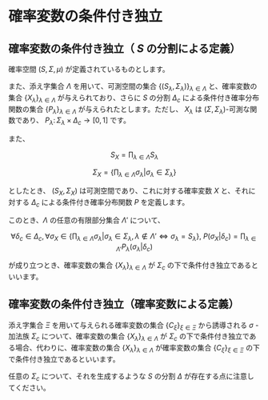 # 確率変数の条件付き独立

## 確率変数の条件付き独立（ $S$ の分割による定義）
確率空間 $(S, \Sigma, \mu)$ が定義されているものとします。  

また、添え字集合 $\Lambda$ を用いて、可測空間の集合 $\lbrace (S_{\lambda}, \Sigma_{\lambda}) \rbrace_{\lambda \in \Lambda}$ と、確率変数の集合 $\lbrace X_{\lambda} \rbrace_{\lambda \in \Lambda}$ が与えられており、さらに  $S$ の分割 $\Delta_{c}$ による条件付き確率分布関数の集合 $\lbrace P_{\lambda} \rbrace_{\lambda \in \Lambda}$ が与えられたとします。ただし、 $X_{\lambda}$ は $(\Sigma, \Sigma_{\lambda})$-可測な関数であり、 $P_{\lambda} \colon \Sigma_{\lambda} \times \Delta_{c} \rightarrow [0,1]$ です。

また、

$$
S_{X} = \displaystyle{\prod_{\lambda \in \Lambda} S_{\lambda}}
$$

$$
\Sigma_{X} = \lbrace \displaystyle{\prod_{\lambda \in \Lambda}} \sigma_{\lambda} | \sigma_{\lambda} \in \Sigma_{\lambda} \rbrace
$$

としたとき、 $(S_{X}, \Sigma_{X})$ は可測空間であり、これに対する確率変数 $X$ と、それに対する $\Delta_{c}$ による条件付き確率分布関数 $P$ を定義します。

このとき、$\Lambda$ の任意の有限部分集合 $\Lambda'$ について、

$$
\forall \delta_{c} \in \Delta_{c}, \forall \sigma_{X} \in \lbrace \displaystyle{\prod_{\lambda \in \Lambda}} \sigma_{\lambda} | \sigma_{\lambda} \in \Sigma_{\lambda}, \lambda \notin \Lambda' \Leftrightarrow \sigma_{\lambda} = S_{\lambda} \rbrace, \ P(\sigma_{X}|\delta_{c}) = \displaystyle{\prod_{\lambda \in \Lambda'} P_{\lambda}(\sigma_{\lambda}|\delta_{c})}
$$

が成り立つとき、確率変数の集合 $\lbrace X_{\lambda} \rbrace_{\lambda \in \Lambda}$ が $\Sigma_{c}$ の下で条件付き独立であるといいます。


## 確率変数の条件付き独立（確率変数による定義）
添え字集合 $\Xi$ を用いて与えられる確率変数の集合 $\lbrace C_{\xi} \rbrace_{\xi \in \Xi}$ から誘導される $\sigma$ -加法族 $\Sigma_{c}$ について、確率変数の集合 $\lbrace X_{\lambda} \rbrace_{\lambda \in \Lambda}$ が $\Sigma_{c}$ の下で条件付き独立である場合、代わりに、確率変数の集合 $\lbrace X_{\lambda} \rbrace_{\lambda \in \Lambda}$ が確率変数の集合 $\lbrace C_{\xi} \rbrace_{\xi \in \Xi}$ の下で条件付き独立であるといいます。

任意の $\Sigma_{c}$ について、それを生成するような $S$ の分割 $\Delta$ が存在する点に注意してください。